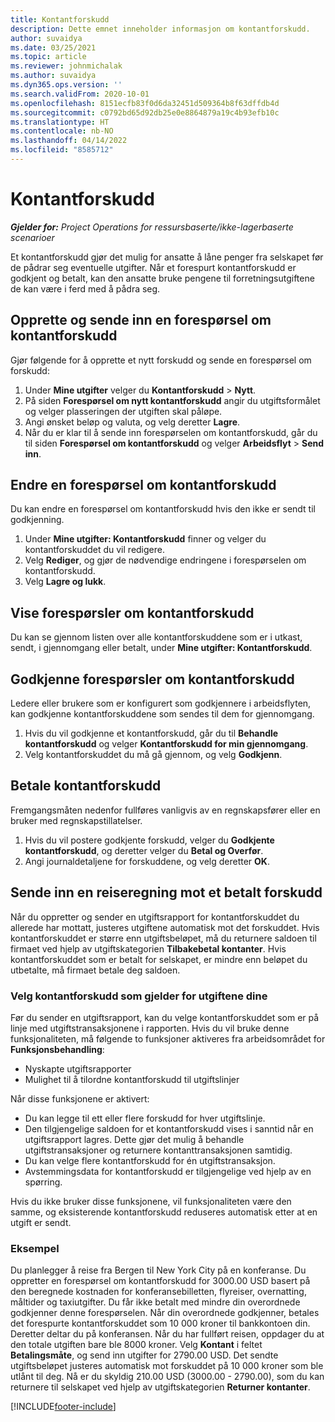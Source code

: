 ```yaml
---
title: Kontantforskudd
description: Dette emnet inneholder informasjon om kontantforskudd.
author: suvaidya
ms.date: 03/25/2021
ms.topic: article
ms.reviewer: johnmichalak
ms.author: suvaidya
ms.dyn365.ops.version: ''
ms.search.validFrom: 2020-10-01
ms.openlocfilehash: 8151ecfb83f0d6da32451d509364b8f63dffdb4d
ms.sourcegitcommit: c0792bd65d92db25e0e8864879a19c4b93efb10c
ms.translationtype: HT
ms.contentlocale: nb-NO
ms.lasthandoff: 04/14/2022
ms.locfileid: "8585712"
---
```

# <a name="cash-advance"></a>Kontantforskudd

_**Gjelder for:** Project Operations for ressursbaserte/ikke-lagerbaserte scenarioer_

Et kontantforskudd gjør det mulig for ansatte å låne penger fra selskapet før de pådrar seg eventuelle utgifter. Når et forespurt kontantforskudd er godkjent og betalt, kan den ansatte bruke pengene til forretningsutgiftene de kan være i ferd med å pådra seg. 

## <a name="create-and-submit-a-cash-advance-request"></a>Opprette og sende inn en forespørsel om kontantforskudd
Gjør følgende for å opprette et nytt forskudd og sende en forespørsel om forskudd: 

1. Under **Mine utgifter** velger du **Kontantforskudd** > **Nytt**. 
2. På siden **Forespørsel om nytt kontantforskudd** angir du utgiftsformålet og velger plasseringen der utgiften skal påløpe.
3. Angi ønsket beløp og valuta, og velg deretter **Lagre**. 
4. Når du er klar til å sende inn forespørselen om kontantforskudd, går du til siden **Forespørsel om kontantforskudd** og velger **Arbeidsflyt** > **Send inn**.

## <a name="modify-a-cash-advance-request"></a>Endre en forespørsel om kontantforskudd

Du kan endre en forespørsel om kontantforskudd hvis den ikke er sendt til godkjenning.

1. Under **Mine utgifter: Kontantforskudd** finner og velger du kontantforskuddet du vil redigere.
2. Velg **Rediger**, og gjør de nødvendige endringene i forespørselen om kontantforskudd. 
3. Velg **Lagre og lukk**.


## <a name="view-cash-advance-requests"></a>Vise forespørsler om kontantforskudd
Du kan se gjennom listen over alle kontantforskuddene som er i utkast, sendt, i gjennomgang eller betalt, under **Mine utgifter: Kontantforskudd**. 

## <a name="approve-cash-advance-requests"></a>Godkjenne forespørsler om kontantforskudd

Ledere eller brukere som er konfigurert som godkjennere i arbeidsflyten, kan godkjenne kontantforskuddene som sendes til dem for gjennomgang. 

1. Hvis du vil godkjenne et kontantforskudd, går du til **Behandle kontantforskudd** og velger **Kontantforskudd for min gjennomgang**.
2. Velg kontantforskuddet du må gå gjennom, og velg **Godkjenn**.  

## <a name="pay-cash-advances"></a>Betale kontantforskudd 
Fremgangsmåten nedenfor fullføres vanligvis av en regnskapsfører eller en bruker med regnskapstillatelser.

1. Hvis du vil postere godkjente forskudd, velger du **Godkjente kontantforskudd**, og deretter velger du **Betal og Overfør**.  
2. Angi journaldetaljene for forskuddene, og velg deretter **OK**. 

## <a name="submit-an-expense-report-against-a-paid-cash-advance"></a>Sende inn en reiseregning mot et betalt forskudd 

Når du oppretter og sender en utgiftsrapport for kontantforskuddet du allerede har mottatt, justeres utgiftene automatisk mot det forskuddet. Hvis kontantforskuddet er større enn utgiftsbeløpet, må du returnere saldoen til firmaet ved hjelp av utgiftskategorien **Tilbakebetal kontanter**. Hvis kontantforskuddet som er betalt for selskapet, er mindre enn beløpet du utbetalte, må firmaet betale deg saldoen. 

### <a name="select-cash-advances-that-apply-to-your-expenses"></a>Velg kontantforskudd som gjelder for utgiftene dine
Før du sender en utgiftsrapport, kan du velge kontantforskuddet som er på linje med utgiftstransaksjonene i rapporten. Hvis du vil bruke denne funksjonaliteten, må følgende to funksjoner aktiveres fra arbeidsområdet for **Funksjonsbehandling**:

  - Nyskapte utgiftsrapporter
  - Mulighet til å tilordne kontantforskudd til utgiftslinjer
 
 Når disse funksjonene er aktivert:
 
  - Du kan legge til ett eller flere forskudd for hver utgiftslinje.
  - Den tilgjengelige saldoen for et kontantforskudd vises i sanntid når en utgiftsrapport lagres. Dette gjør det mulig å behandle utgiftstransaksjoner og returnere kontanttransaksjonen samtidig.
  - Du kan velge flere kontantforskudd for én utgiftstransaksjon.
  - Avstemmingsdata for kontantforskudd er tilgjengelige ved hjelp av en spørring. 
 
Hvis du ikke bruker disse funksjonene, vil funksjonaliteten være den samme, og eksisterende kontantforskudd reduseres automatisk etter at en utgift er sendt.

### <a name="example"></a>Eksempel 
Du planlegger å reise fra Bergen til New York City på en konferanse. Du oppretter en forespørsel om kontantforskudd for 3000.00 USD basert på den beregnede kostnaden for konferansebilletten, flyreiser, overnatting, måltider og taxiutgifter. Du får ikke betalt med mindre din overordnede godkjenner denne forespørselen. Når din overordnede godkjenner, betales det forespurte kontantforskuddet som 10 000 kroner til bankkontoen din. Deretter deltar du på konferansen. Når du har fullført reisen, oppdager du at den totale utgiften bare ble 8000 kroner. Velg **Kontant** i feltet **Betalingsmåte**, og send inn utgifter for 2790.00 USD. Det sendte utgiftsbeløpet justeres automatisk mot forskuddet på 10 000 kroner som ble utlånt til deg. Nå er du skyldig 210.00 USD (3000.00 - 2790.00), som du kan returnere til selskapet ved hjelp av utgiftskategorien **Returner kontanter**.



[!INCLUDE[footer-include](../includes/footer-banner.md)]
